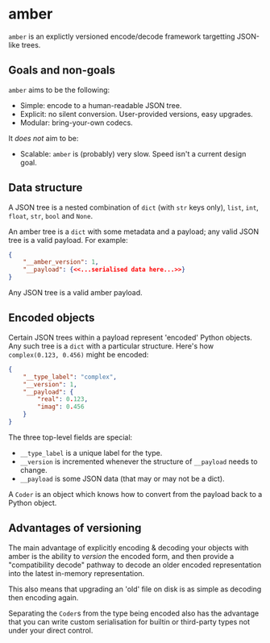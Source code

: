 # amber
`amber` is an explictly versioned encode/decode framework targetting JSON-like trees.

## Goals and non-goals
`amber` aims to be the following:
- Simple: encode to a human-readable JSON tree.
- Explicit: no silent conversion. User-provided versions, easy upgrades.
- Modular: bring-your-own codecs.

It _does not_ aim to be:
- Scalable: `amber` is (probably) very slow. Speed isn't a current design goal.

## Data structure
A JSON tree is a nested combination of `dict` (with `str` keys only), `list`, `int`,
`float`, `str`, `bool` and `None`.

An amber tree is a `dict` with some metadata and a payload; any valid JSON tree is a valid
payload. For example:
```json
{
    "__amber_version": 1,
    "__payload": {<<...serialised data here...>>}
}
```

Any JSON tree is a valid amber payload.

## Encoded objects
Certain JSON trees within a payload represent 'encoded' Python objects. Any such tree
is a `dict` with a particular structure. Here's how `complex(0.123, 0.456)` might be
encoded:
```json
{
    "__type_label": "complex",
    "__version": 1,
    "__payload": {
        "real": 0.123,
        "imag": 0.456
    }
}
```
The three top-level fields are special:
- `__type_label` is a unique label for the type.
- `__version` is incremented whenever the structure of `__payload` needs to change.
- `__payload` is some JSON data (that may or may not be a dict).

A `Coder` is an object which knows how to convert from the payload back to a Python
object.


## Advantages of versioning
The main advantage of explicitly encoding & decoding your objects with amber is the
ability to _version_ the encoded form, and then provide a "compatibility decode" pathway
to decode an older encoded representation into the latest in-memory representation.

This also means that upgrading an 'old' file on disk is as simple as decoding then
encoding again.

Separating the `Coder`s from the type being encoded also has the advantage that you can
write custom serialisation for builtin or third-party types not under your direct
control.
